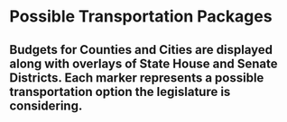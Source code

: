 # Possible Transportation Packages
## Budgets for Counties and Cities are displayed along with overlays of State House and Senate Districts. Each marker represents a possible transportation option the legislature is considering.
